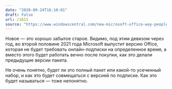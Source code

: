 ```yaml
---
date: "2020-09-24T16:10:01"
draft: False
url: /1611
source: "https://www.windowscentral.com/new-microsoft-office-way-people-who-dont-want-subscription"
---
```


Новое — это хорошо забытое старое. Видимо, под этим девизом через год, во второй половине 2021 года Microsoft выпустит версию Office, которая не будет требовать онлайн-подписки на определенное время, а вместо этого будет работать вечно после покупки, как это делали предыдущие версии пакета.

Не очень понятно, будет ли это полный пакет или какой-то усеченный набор, и как это будет совмещаться с версией по подписке. Как это будет называться — тоже непонятно.

